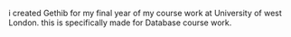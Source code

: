 i created Gethib for my final year of my course work at University of west London. this is specifically made for Database course work.

